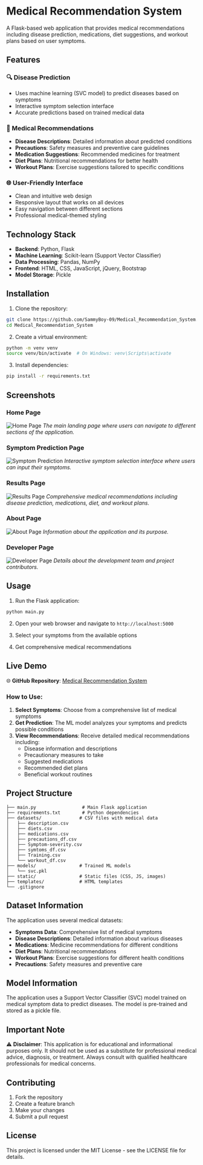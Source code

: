   # Medical Recommendation System

A Flask-based web application that provides medical recommendations including disease prediction, medications, diet suggestions, and workout plans based on user symptoms.

## Features

### 🔍 Disease Prediction
- Uses machine learning (SVC model) to predict diseases based on symptoms
- Interactive symptom selection interface
- Accurate predictions based on trained medical data

### 💊 Medical Recommendations
- **Disease Descriptions**: Detailed information about predicted conditions
- **Precautions**: Safety measures and preventive care guidelines
- **Medication Suggestions**: Recommended medicines for treatment
- **Diet Plans**: Nutritional recommendations for better health
- **Workout Plans**: Exercise suggestions tailored to specific conditions

### 🌐 User-Friendly Interface
- Clean and intuitive web design
- Responsive layout that works on all devices
- Easy navigation between different sections
- Professional medical-themed styling

## Technology Stack

- **Backend**: Python, Flask
- **Machine Learning**: Scikit-learn (Support Vector Classifier)
- **Data Processing**: Pandas, NumPy
- **Frontend**: HTML, CSS, JavaScript, jQuery, Bootstrap
- **Model Storage**: Pickle

## Installation

1. Clone the repository:
```bash
git clone https://github.com/SammyBoy-09/Medical_Recommendation_System.git
cd Medical_Recommendation_System
```

2. Create a virtual environment:
```bash
python -m venv venv
source venv/bin/activate  # On Windows: venv\Scripts\activate
```

3. Install dependencies:
```bash
pip install -r requirements.txt
```

## Screenshots

### Home Page
![Home Page](screenshots/home-page.png.png)
*The main landing page where users can navigate to different sections of the application.*

### Symptom Prediction Page
![Symptom Prediction](screenshots/symptom-prediction.png.png)
*Interactive symptom selection interface where users can input their symptoms.*

### Results Page
![Results Page](screenshots/results-page.png.png)
*Comprehensive medical recommendations including disease prediction, medications, diet, and workout plans.*

### About Page
![About Page](screenshots/about-page.png.png)
*Information about the application and its purpose.*

### Developer Page
![Developer Page](screenshots/developer-page.png.png)
*Details about the development team and project contributors.*

## Usage

1. Run the Flask application:
```bash
python main.py
```

2. Open your web browser and navigate to `http://localhost:5000`

3. Select your symptoms from the available options

4. Get comprehensive medical recommendations

## Live Demo

🌐 **GitHub Repository**: [Medical Recommendation System](https://github.com/SammyBoy-09/Medical_Recommendation_System)

### How to Use:
1. **Select Symptoms**: Choose from a comprehensive list of medical symptoms
2. **Get Prediction**: The ML model analyzes your symptoms and predicts possible conditions
3. **View Recommendations**: Receive detailed medical recommendations including:
   - Disease information and descriptions
   - Precautionary measures to take
   - Suggested medications
   - Recommended diet plans
   - Beneficial workout routines

## Project Structure

```
├── main.py                 # Main Flask application
├── requirements.txt        # Python dependencies
├── datasets/              # CSV files with medical data
│   ├── description.csv
│   ├── diets.csv
│   ├── medications.csv
│   ├── precautions_df.csv
│   ├── Symptom-severity.csv
│   ├── symtoms_df.csv
│   ├── Training.csv
│   └── workout_df.csv
├── models/                # Trained ML models
│   └── svc.pkl
├── static/                # Static files (CSS, JS, images)
├── templates/             # HTML templates
└── .gitignore
```

## Dataset Information

The application uses several medical datasets:
- **Symptoms Data**: Comprehensive list of medical symptoms
- **Disease Descriptions**: Detailed information about various diseases
- **Medications**: Medicine recommendations for different conditions
- **Diet Plans**: Nutritional recommendations
- **Workout Plans**: Exercise suggestions for different health conditions
- **Precautions**: Safety measures and preventive care

## Model Information

The application uses a Support Vector Classifier (SVC) model trained on medical symptom data to predict diseases. The model is pre-trained and stored as a pickle file.

## Important Note

⚠️ **Disclaimer**: This application is for educational and informational purposes only. It should not be used as a substitute for professional medical advice, diagnosis, or treatment. Always consult with qualified healthcare professionals for medical concerns.

## Contributing

1. Fork the repository
2. Create a feature branch
3. Make your changes
4. Submit a pull request

## License

This project is licensed under the MIT License - see the LICENSE file for details.

